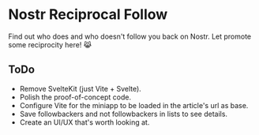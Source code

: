 # Nostr Reciprocal Follow

Find out who does and who doesn't follow you back on Nostr.
Let promote some reciprocity here! 😹

## ToDo

-   Remove SvelteKit (just Vite + Svelte).
-   Polish the proof-of-concept code.
-   Configure Vite for the miniapp to be loaded in the article's url as base.
-   Save followbackers and not followbackers in lists to see details.
-   Create an UI/UX that's worth looking at.
